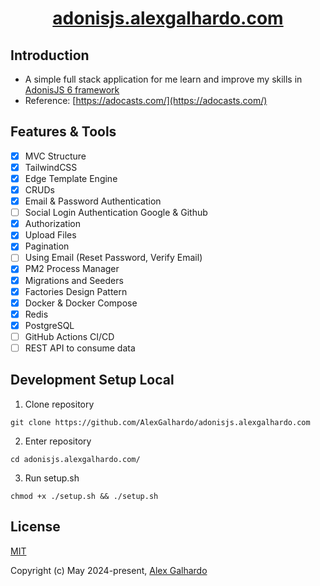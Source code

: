 <div align="center">
    <h1 align="center"><a href="https://adonisjs.alexgalhardo.com/" target="_blank">adonisjs.alexgalhardo.com</a></h1>
</div>

## Introduction

-   A simple full stack application for me learn and improve my skills in [AdonisJS 6 framework](https://adonisjs.com/)
-   Reference: [https://adocasts.com/](https://adocasts.com/)

## Features & Tools

-   [x] MVC Structure
-   [x] TailwindCSS
-   [x] Edge Template Engine
-   [x] CRUDs
-   [x] Email & Password Authentication
-   [ ] Social Login Authentication Google & Github
-   [x] Authorization
-   [x] Upload Files
-   [x] Pagination
-   [ ] Using Email (Reset Password, Verify Email)
-   [x] PM2 Process Manager
-   [x] Migrations and Seeders
-   [x] Factories Design Pattern
-   [x] Docker & Docker Compose
-   [x] Redis
-   [x] PostgreSQL
-   [ ] GitHub Actions CI/CD
-   [ ] REST API to consume data

## Development Setup Local

1. Clone repository

```
git clone https://github.com/AlexGalhardo/adonisjs.alexgalhardo.com
```

2. Enter repository

```
cd adonisjs.alexgalhardo.com/
```

3. Run setup.sh

```
chmod +x ./setup.sh && ./setup.sh
```

## License

[MIT](http://opensource.org/licenses/MIT)

Copyright (c) May 2024-present, [Alex Galhardo](https://github.com/AlexGalhardo)
